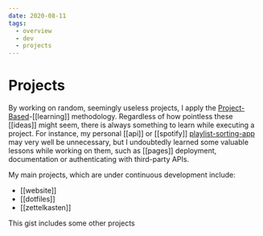```yaml
---
date: 2020-08-11
tags:
  - overview
  - dev
  - projects
---
```

# Projects

By working on random, seemingly useless projects, I apply the [Project-Based](https://dnnsmnstrr.github.io/projects)-[[learning]] methodology.
Regardless of how pointless these [[ideas]] might seem, there is always something to learn while executing a project.
For instance, my personal [[api]] or [[spotify]] [playlist-sorting-app](https://muensterer.xyz/sortify) may very well be unnecessary, but I undoubtedly learned some valuable lessons while working on them, such as [[pages]] deployment, documentation or authenticating with third-party APIs.

My main projects, which are under continuous development include:
- [[website]]
- [[dotfiles]]
- [[zettelkasten]]

This gist includes some other projects

<script src="https://gist.github.com/dnnsmnstrr/c9aa3e56d323d3ea7b061376e38eaee8.js"></script>
